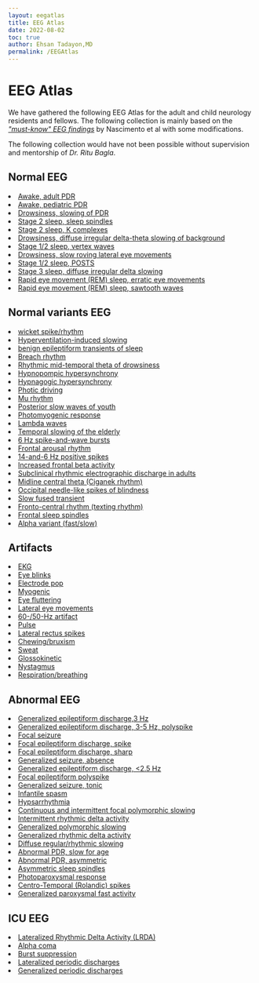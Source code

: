 ```yaml
---
layout: eegatlas
title: EEG Atlas
date: 2022-08-02
toc: true
author: Ehsan Tadayon,MD
permalink: /EEGAtlas
---
```


<h1>EEG Atlas</h1>
We have gathered the following EEG Atlas for the adult and child neurology residents and fellows. The following collection is mainly based on the <i><a href="https://pubmed.ncbi.nlm.nih.gov/35904042/" targe="_blank">"must-know" EEG findings</a></i> by Nascimento et al with some modifications. 

The following collection would have not been possible without supervision and mentorship of <i>Dr. Ritu Bagla</i>. 

 <h2> Normal EEG </h2>
<li> <a href='/EEGAtlas/normal-eeg/Awake_adult_PDR'> Awake, adult PDR  </a> 
<li> <a href='/EEGAtlas/normal-eeg/Awake_pediatric_PDR'> Awake, pediatric PDR </a> 
<li> <a href='/EEGAtlas/normal-eeg/Drowsiness_slowing_of_PDR'> Drowsiness, slowing of PDR  </a> 
<li> <a href='/EEGAtlas/normal-eeg/Stage_2_sleep_sleep_spindles'> Stage 2 sleep, sleep spindles  </a> 
<li> <a href='/EEGAtlas/normal-eeg/Stage_2_sleep_K_complexes'> Stage 2 sleep, K complexes </a> 
<li> <a href='/EEGAtlas/normal-eeg/Drowsiness_diffuse_irregular_delta-theta_slowing_of_background'> Drowsiness, diffuse irregular delta-theta slowing of background </a> 
<li> <a href='/EEGAtlas/normal-eeg/Stage_1_2_sleep_vertex_waves'> Stage 1/2 sleep, vertex waves </a> 
<li> <a href='/EEGAtlas/normal-eeg/Drowsiness_slow_roving_lateral_eye_movements'> Drowsiness, slow roving lateral eye movements  </a> 
<li> <a href='/EEGAtlas/normal-eeg/Stage_1_2_sleep_POSTS'> Stage 1/2 sleep, POSTS  </a> 
<li> <a href='/EEGAtlas/normal-eeg/Stage_3_sleep_diffuse_irregular_delta_slowing'> Stage 3 sleep, diffuse irregular delta slowing  </a> 
<li> <a href='/EEGAtlas/normal-eeg/Rapid_eye_movement_(REM)_sleep_erratic_eye_movements'> Rapid eye movement (REM) sleep, erratic eye movements  </a> 
<li> <a href='/EEGAtlas/normal-eeg/Rapid_eye_movement_(REM)_sleep_sawtooth_waves'> Rapid eye movement (REM) sleep, sawtooth waves  </a> 
 <h2> Normal variants EEG </h2>
<li> <a href='/EEGAtlas/normalvariants-eeg/wicket_spike_rhythm'> wicket spike/rhythm </a> 
<li> <a href='/EEGAtlas/normalvariants-eeg/Hyperventilation-induced_slowing'> Hyperventilation-induced slowing  </a> 
<li> <a href='/EEGAtlas/normalvariants-eeg/benign_epileptiform_transients_of_sleep'> benign epileptiform transients of sleep </a> 
<li> <a href='/EEGAtlas/normalvariants-eeg/Breach_rhythm'> Breach rhythm </a> 
<li> <a href='/EEGAtlas/normalvariants-eeg/Rhythmic_mid-temporal_theta_of_drowsiness'> Rhythmic mid-temporal theta of drowsiness  </a> 
<li> <a href='/EEGAtlas/normalvariants-eeg/Hypnopompic_hypersynchrony'> Hypnopompic hypersynchrony  </a> 
<li> <a href='/EEGAtlas/normalvariants-eeg/Hypnagogic_hypersynchrony'> Hypnagogic hypersynchrony  </a> 
<li> <a href='/EEGAtlas/normalvariants-eeg/Photic_driving'> Photic driving  </a> 
<li> <a href='/EEGAtlas/normalvariants-eeg/Mu_rhythm'> Mu rhythm  </a> 
<li> <a href='/EEGAtlas/normalvariants-eeg/Posterior_slow_waves_of_youth'> Posterior slow waves of youth  </a> 
<li> <a href='/EEGAtlas/normalvariants-eeg/Photomyogenic_response'> Photomyogenic response  </a> 
<li> <a href='/EEGAtlas/normalvariants-eeg/Lambda_waves'> Lambda waves  </a> 
<li> <a href='/EEGAtlas/normalvariants-eeg/Temporal_slowing_of_the_elderly'> Temporal slowing of the elderly  </a> 
<li> <a href='/EEGAtlas/normalvariants-eeg/6_Hz_spike-and-wave_bursts'> 6 Hz spike-and-wave bursts  </a> 
<li> <a href='/EEGAtlas/normalvariants-eeg/Frontal_arousal_rhythm'> Frontal arousal rhythm </a> 
<li> <a href='/EEGAtlas/normalvariants-eeg/14-and-6_Hz_positive_spikes'> 14-and-6 Hz positive spikes  </a> 
<li> <a href='/EEGAtlas/normalvariants-eeg/Increased_frontal_beta_activity'> Increased frontal beta activity  </a> 
<li> <a href='/EEGAtlas/normalvariants-eeg/Subclinical_rhythmic_electrographic_discharge_in_adults'> Subclinical rhythmic electrographic discharge in adults  </a> 
<li> <a href='/EEGAtlas/normalvariants-eeg/Midline_central_theta_(Ciganek_rhythm)'> Midline central theta (Ciganek rhythm) </a> 
<li> <a href='/EEGAtlas/normalvariants-eeg/Occipital_needle-like_spikes_of_blindness'> Occipital needle-like spikes of blindness </a> 
<li> <a href='/EEGAtlas/normalvariants-eeg/Slow_fused_transient'> Slow fused transient  </a> 
<li> <a href='/EEGAtlas/normalvariants-eeg/Fronto-central_rhythm_(texting_rhythm)'> Fronto-central rhythm (texting rhythm) </a> 
<li> <a href='/EEGAtlas/normalvariants-eeg/Frontal_sleep_spindles'> Frontal sleep spindles </a> 
<li> <a href='/EEGAtlas/normalvariants-eeg/Alpha_variant_(fast_slow)'> Alpha variant (fast/slow) </a> 
 <h2> Artifacts </h2>
<li> <a href='/EEGAtlas/artifacts/EKG'> EKG  </a> 
<li> <a href='/EEGAtlas/artifacts/Eye_blinks'> Eye blinks  </a> 
<li> <a href='/EEGAtlas/artifacts/Electrode_pop'> Electrode pop </a> 
<li> <a href='/EEGAtlas/artifacts/Myogenic'> Myogenic  </a> 
<li> <a href='/EEGAtlas/artifacts/Eye_fluttering'> Eye fluttering </a> 
<li> <a href='/EEGAtlas/artifacts/Lateral_eye_movements'> Lateral eye movements  </a> 
<li> <a href='/EEGAtlas/artifacts/60-_50-Hz_artifact'> 60-/50-Hz artifact </a> 
<li> <a href='/EEGAtlas/artifacts/Pulse'> Pulse  </a> 
<li> <a href='/EEGAtlas/artifacts/Lateral_rectus_spikes'> Lateral rectus spikes </a> 
<li> <a href='/EEGAtlas/artifacts/Chewing_bruxism'> Chewing/bruxism </a> 
<li> <a href='/EEGAtlas/artifacts/Sweat'> Sweat  </a> 
<li> <a href='/EEGAtlas/artifacts/Glossokinetic'> Glossokinetic </a> 
<li> <a href='/EEGAtlas/artifacts/Nystagmus'> Nystagmus  </a> 
<li> <a href='/EEGAtlas/artifacts/Respiration_breathing'> Respiration/breathing  </a> 
 <h2> Abnormal EEG </h2>
<li> <a href='/EEGAtlas/abnormal-eeg/Generalized_epileptiform_discharge_3_Hz'> Generalized epileptiform discharge,3 Hz  </a> 
<li> <a href='/EEGAtlas/abnormal-eeg/Generalized_epileptiform_discharge_3-5_Hz_polyspike'> Generalized epileptiform discharge, 3-5 Hz, polyspike  </a> 
<li> <a href='/EEGAtlas/abnormal-eeg/Focal_seizure'> Focal seizure  </a> 
<li> <a href='/EEGAtlas/abnormal-eeg/Focal_epileptiform_discharge_spike'> Focal epileptiform discharge, spike  </a> 
<li> <a href='/EEGAtlas/abnormal-eeg/Focal_epileptiform_discharge_sharp'> Focal epileptiform discharge, sharp  </a> 
<li> <a href='/EEGAtlas/abnormal-eeg/Generalized_seizure_absence'> Generalized seizure, absence </a> 
<li> <a href='/EEGAtlas/abnormal-eeg/Generalized_epileptiform_discharge__less_than2.5_Hz'> Generalized epileptiform discharge, <2.5 Hz  </a> 
<li> <a href='/EEGAtlas/abnormal-eeg/Focal_epileptiform_polyspike'> Focal epileptiform polyspike  </a> 
<li> <a href='/EEGAtlas/abnormal-eeg/Generalized_seizure_tonic'> Generalized seizure, tonic  </a> 
<li> <a href='/EEGAtlas/abnormal-eeg/Infantile_spasm'> Infantile spasm  </a> 
<li> <a href='/EEGAtlas/abnormal-eeg/Hypsarrhythmia'> Hypsarrhythmia  </a> 
<li> <a href='/EEGAtlas/abnormal-eeg/Continuous_and_intermittent_focal_polymorphic_slowing'> Continuous and intermittent focal polymorphic slowing </a> 
<li> <a href='/EEGAtlas/abnormal-eeg/Intermittent_rhythmic_delta_activity'> Intermittent rhythmic delta activity </a> 
<li> <a href='/EEGAtlas/abnormal-eeg/Generalized_polymorphic_slowing'> Generalized polymorphic slowing </a> 
<li> <a href='/EEGAtlas/abnormal-eeg/Generalized_rhythmic_delta_activity'> Generalized rhythmic delta activity </a> 
<li> <a href='/EEGAtlas/abnormal-eeg/Diffuse_regular_rhythmic_slowing'> Diffuse regular/rhythmic slowing  </a> 
<li> <a href='/EEGAtlas/abnormal-eeg/Abnormal_PDR_slow_for_age'> Abnormal PDR, slow for age  </a> 
<li> <a href='/EEGAtlas/abnormal-eeg/Abnormal_PDR_asymmetric'> Abnormal PDR, asymmetric  </a> 
<li> <a href='/EEGAtlas/abnormal-eeg/Asymmetric_sleep_spindles'> Asymmetric sleep spindles </a> 
<li> <a href='/EEGAtlas/abnormal-eeg/Photoparoxysmal_response'> Photoparoxysmal response </a> 
<li> <a href='/EEGAtlas/abnormal-eeg/Centro-Temporal_(Rolandic)_spikes'> Centro-Temporal (Rolandic) spikes </a> 
<li> <a href='/EEGAtlas/abnormal-eeg/Generalized_paroxysmal_fast_activity'> Generalized paroxysmal fast activity </a> 
 <h2> ICU EEG </h2>
<li> <a href='/EEGAtlas/icu-eeg/Lateralized_Rhythmic_Delta_Activity_(LRDA)'> Lateralized Rhythmic Delta Activity (LRDA) </a> 
<li> <a href='/EEGAtlas/icu-eeg/Alpha_coma'> Alpha coma </a> 
<li> <a href='/EEGAtlas/icu-eeg/Burst_suppression'> Burst suppression </a> 
<li> <a href='/EEGAtlas/icu-eeg/Lateralized_periodic_discharges'> Lateralized periodic discharges </a> 
<li> <a href='/EEGAtlas/icu-eeg/Generalized_periodic_discharges'> Generalized periodic discharges </a> 
